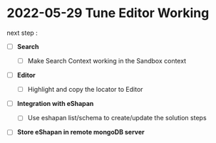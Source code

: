# 2022-05-29 Tune Editor Working



next step : 

- [ ] **Search**
  - [ ] Make Search Context working in the Sandbox context
- [ ] **Editor** 
  - [ ] Highlight and copy the locator to Editor
- [ ] **Integration with eShapan**
  - [ ] Use eshapan list/schema to create/update the solution steps
- [ ] **Store eShapan in remote mongoDB server** 

